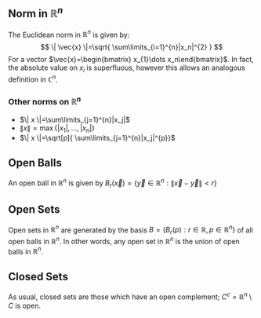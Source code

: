 ## Norm in $\mathbb{R}^{n}$
The Euclidean norm in $\mathbb{R}^{n}$ is given by:
$$
\| \vec{x} \|=\sqrt{ \sum\limits_{i=1}^{n}|x_n|^{2} }
$$
For a vector $\vec{x}=\begin{bmatrix} x_{1}\dots x_n\end{bmatrix}$. In fact, the absolute value on $x_i$ is superfluous, however this allows an analogous definition in $\mathbb{C}^{n}$.
### Other norms on $\mathbb{R}^{n}$
- $\| x \|=\sum\limits_{j=1}^{n}|x_j|$
- $\| x \|=\max\{ |x_{1}|,\dots,|x_n|\}$
- $\| x \|=\sqrt[p]{  \sum\limits_{j=1}^{n}|x_j|^{p}}$
## Open Balls
An open ball in $\mathbb{R}^{n}$ is given by $B_r(\vec{x})=\{ \vec{y}\in\mathbb{R}^{n}:\| \vec{x}-\vec{y} \|<r \}$
## Open Sets
Open sets in $\mathbb{R}^{n}$ are generated by the basis $B=\{ B_r(p):r\in\mathbb{R},p\in\mathbb{R}^{n} \}$ of all open balls in $\mathbb{R}^{n}$. In other words, any open set in $\mathbb{R}^{n}$ is the union of open balls in $\mathbb{R}^{n}$.
## Closed Sets
As usual, closed sets are those which have an open complement; $C^{c}=\mathbb{R}^{n}\setminus C$ is open.